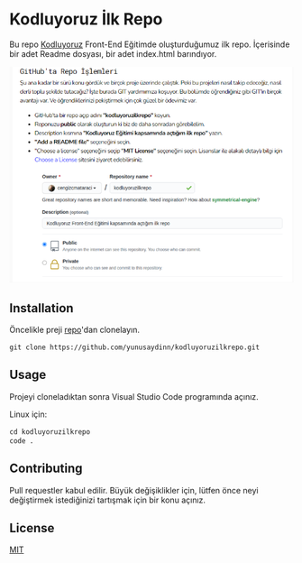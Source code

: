 # Kodluyoruz İlk Repo


Bu repo [Kodluyoruz](https://www.kodluyoruz.org/) Front-End Eğitimde oluşturduğumuz ilk repo. İçerisinde bir adet Readme dosyası, bir adet index.html barındıyor.


![](img/Muster.png)


## Installation

Öncelikle preji [repo](https://github.com/ooktsl/kodluyoruzilkrepo.git)'dan clonelayın.

```
git clone https://github.com/yunusaydinn/kodluyoruzilkrepo.git
```

## Usage

Projeyi cloneladıktan sonra Visual Studio Code programında açınız.

Linux için:
```
cd kodluyoruzilkrepo
code .
```

## Contributing

Pull requestler kabul edilir. Büyük değişiklikler için, lütfen önce neyi değiştirmek istediğinizi tartışmak için bir konu açınız.

## License

[MIT](https://choosealicense.com/licenses/mit/)


